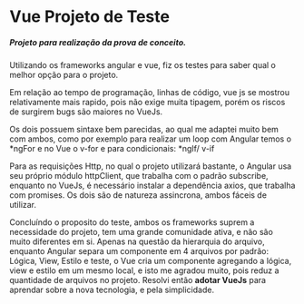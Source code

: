 # Vue Projeto de Teste

##### Projeto para realização da prova de conceito.

Utilizando os frameworks angular e vue, fiz os testes para saber qual o melhor opção para o projeto.

Em relação ao tempo de programação, linhas de código, vue js se mostrou relativamente mais rapido, pois não exige muita tipagem, porém  os riscos de surgirem bugs são maiores no VueJs.


Os dois possuem sintaxe bem parecidas, ao qual me adaptei muito bem com ambos, como por exemplo para realizar um loop com Angular temos o *ngFor e no Vue o v-for e para condicionais: *ngIf/ v-if

Para as requisições Http, no qual o projeto utilizará bastante, o Angular usa seu próprio módulo httpClient, que trabalha com o padrão subscribe, enquanto no VueJs, é necessário instalar a dependência axios, que trabalha com promises. Os dois são de natureza assincrona, ambos fáceis de utilizar.

Concluíndo o proposito do teste, ambos os frameworks suprem a necessidade do projeto, tem uma grande comunidade ativa, e não são muito diferentes em si. Apenas na questão da hierarquia do arquivo, enquanto Angular separa um componente em 4 arquivos por padrão: Lógica, View, Estilo e teste, o  Vue cria um componente agregando a lógica, view e estilo em um mesmo local, e isto me agradou muito, pois reduz a quantidade de arquivos no projeto. Resolvi então **adotar VueJs** para aprendar  sobre a nova tecnologia, e pela simplicidade.

